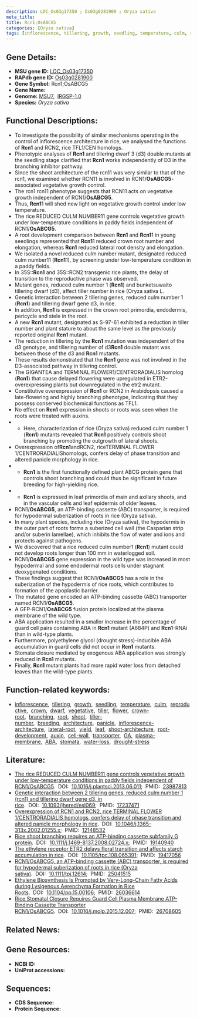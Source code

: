 ```yaml
---
description: LOC_Os03g17350 ; Os03g0281900 ; Oryza sativa
meta_title:
title: Rcn1;OsABCG5
categories: [Oryza sativa]
tags: [inflorescence, tillering, growth, seedling, temperature, culm, reproductive, crown, dwarf, vegetative, tiller, flower, crown root, branching, root, shoot, tiller number, breeding, architecture, panicle, inflorescence architecture, lateral root, yield, leaf, shoot architecture, root development, auxin, cell wall, transporter, GA, plasma membrane,  ABA , stomata, water loss, ABA, drought stress]
---
```


## Gene Details:
- **MSU gene ID:** [LOC_Os03g17350](http://rice.uga.edu/cgi-bin/ORF_infopage.cgi?orf=LOC_Os03g17350)  
- **RAPdb gene ID:** [Os03g0281900](https://rapdb.dna.affrc.go.jp/locus/?name=Os03g0281900)  
- **Gene Symbol:** Rcn1;OsABCG5
- **Gene Name:**
- **Genome:**  [MSU7](http://rice.uga.edu/),&nbsp;&nbsp;[IRGSP-1.0](https://rapdb.dna.affrc.go.jp/download/irgsp1.html)
- **Species:** *Oryza sativa*

## Functional Descriptions:
   - To investigate the possibility of similar mechanisms operating in the control of inflorescence architecture in rice, we analysed the functions of **Rcn1** and RCN2, rice TFL1/CEN homologs.
   - Phenotypic analyses of **Rcn1** and tillering dwarf 3 (d3) double mutants at the seedling stage clarified that **Rcn1** works independently of D3 in the branching inhibitor pathway.
   - Since the shoot architecture of the rcn11 was very similar to that of the rcn1, we examined whether RCN11 is involved in RCN1/**OsABCG5**-associated vegetative growth control.
   - The rcn1 rcn11 phenotype suggests that RCN11 acts on vegetative growth independent of RCN1/**OsABCG5**.
   - Thus, **Rcn1**1 will shed new light on vegetative growth control under low temperature.
   - The rice REDUCED CULM NUMBER11 gene controls vegetative growth under low-temperature conditions in paddy fields independent of RCN1/**OsABCG5**.
   - A root development comparison between **Rcn1** and **Rcn1**1 in young seedlings represented that **Rcn1**1 reduced crown root number and elongation, whereas **Rcn1** reduced lateral root density and elongation.
   - We isolated a novel reduced culm number mutant, designated reduced culm number11 (**Rcn1**1), by screening under low-temperature condition in a paddy fields.
   - In 35S::**Rcn1** and 35S::RCN2 transgenic rice plants, the delay of transition to the reproductive phase was observed.
   - Mutant genes, reduced culm number 1 (**Rcn1**) and bunketsuwaito tillering dwarf (d3), affect tiller number in rice (Oryza sativa L.
   - Genetic interaction between 2 tillering genes, reduced culm number 1 (**Rcn1**) and tillering dwarf gene d3, in rice.
   - In addition, **Rcn1** is expressed in the crown root primordia, endodermis, pericycle and stele in the root.
   - A new **Rcn1** mutant, designated as S-97-61 exhibited a reduction in tiller number and plant stature to about the same level as the previously reported original **Rcn1** mutant.
   - The reduction in tillering by the **Rcn1** mutation was independent of the d3 genotype, and tillering number of d3**Rcn1** double mutant was between those of the d3 and **Rcn1** mutants.
   - These results demonstrated that the **Rcn1** gene was not involved in the D3-associated pathway in tillering control.
   - The GIGANTEA and TERMINAL FLOWER1/CENTRORADIALIS homolog (**Rcn1**) that cause delayed flowering were upregulated in ETR2-overexpressing plants but downregulated in the etr2 mutant.
   - Constitutive overexpression of **Rcn1** or RCN2 in Arabidopsis caused a late-flowering and highly branching phenotype, indicating that they possess conserved biochemical functions as TFL1.
   - No effect on **Rcn1** expression in shoots or roots was seen when the roots were treated with auxins.
   - * Here, characterization of rice (Oryza sativa) reduced culm number 1 (**Rcn1**) mutants revealed that **Rcn1** positively controls shoot branching by promoting the outgrowth of lateral shoots.
   - Overexpression of**Rcn1**andRCN2, riceTERMINAL FLOWER 1/CENTRORADIALIShomologs, confers delay of phase transition and altered panicle morphology in rice.
   - * **Rcn1** is the first functionally defined plant ABCG protein gene that controls shoot branching and could thus be significant in future breeding for high-yielding rice.
   - * **Rcn1** is expressed in leaf primordia of main and axillary shoots, and in the vascular cells and leaf epidermis of older leaves.
   - RCN1/**OsABCG5**, an ATP-binding cassette (ABC) transporter, is required for hypodermal suberization of roots in rice (Oryza sativa).
   - In many plant species, including rice (Oryza sativa), the hypodermis in the outer part of roots forms a suberized cell wall (the Casparian strip and/or suberin lamellae), which inhibits the flow of water and ions and protects against pathogens.
   - We discovered that a rice reduced culm number1 (**Rcn1**) mutant could not develop roots longer than 100 mm in waterlogged soil.
   - RCN1/**OsABCG5** gene expression in the wild type was increased in most hypodermal and some endodermal roots cells under stagnant deoxygenated conditions.
   - These findings suggest that RCN1/**OsABCG5** has a role in the suberization of the hypodermis of rice roots, which contributes to formation of the apoplastic barrier.
   - The mutated gene encoded an ATP-binding cassette (ABC) transporter named RCN1/**OsABCG5**.
   - A GFP-RCN1/**OsABCG5** fusion protein localized at the plasma membrane of the wild type.
   - ABA application resulted in a smaller increase in the percentage of guard cell pairs containing ABA in **Rcn1** mutant (A684P) and **Rcn1**-RNAi than in wild-type plants.
   - Furthermore, polyethylene glycol (drought stress)-inducible ABA accumulation in guard cells did not occur in **Rcn1** mutants.
   - Stomata closure mediated by exogenous ABA application was strongly reduced in **Rcn1** mutants.
   - Finally, **Rcn1** mutant plants had more rapid water loss from detached leaves than the wild-type plants.

## Function-related keywords:
   - [inflorescence](/tags/inflorescence/),&nbsp;&nbsp;[tillering](/tags/tillering/),&nbsp;&nbsp;[growth](/tags/growth/),&nbsp;&nbsp;[seedling](/tags/seedling/),&nbsp;&nbsp;[temperature](/tags/temperature/),&nbsp;&nbsp;[culm](/tags/culm/),&nbsp;&nbsp;[reproductive](/tags/reproductive/),&nbsp;&nbsp;[crown](/tags/crown/),&nbsp;&nbsp;[dwarf](/tags/dwarf/),&nbsp;&nbsp;[vegetative](/tags/vegetative/),&nbsp;&nbsp;[tiller](/tags/tiller/),&nbsp;&nbsp;[flower](/tags/flower/),&nbsp;&nbsp;[crown-root](/tags/crown-root/),&nbsp;&nbsp;[branching](/tags/branching/),&nbsp;&nbsp;[root](/tags/root/),&nbsp;&nbsp;[shoot](/tags/shoot/),&nbsp;&nbsp;[tiller-number](/tags/tiller-number/),&nbsp;&nbsp;[breeding](/tags/breeding/),&nbsp;&nbsp;[architecture](/tags/architecture/),&nbsp;&nbsp;[panicle](/tags/panicle/),&nbsp;&nbsp;[inflorescence-architecture](/tags/inflorescence-architecture/),&nbsp;&nbsp;[lateral-root](/tags/lateral-root/),&nbsp;&nbsp;[yield](/tags/yield/),&nbsp;&nbsp;[leaf](/tags/leaf/),&nbsp;&nbsp;[shoot-architecture](/tags/shoot-architecture/),&nbsp;&nbsp;[root-development](/tags/root-development/),&nbsp;&nbsp;[auxin](/tags/auxin/),&nbsp;&nbsp;[cell-wall](/tags/cell-wall/),&nbsp;&nbsp;[transporter](/tags/transporter/),&nbsp;&nbsp;[GA](/tags/GA/),&nbsp;&nbsp;[plasma-membrane](/tags/plasma-membrane/),&nbsp;&nbsp;[ABA](/tags/ABA/),&nbsp;&nbsp;[stomata](/tags/stomata/),&nbsp;&nbsp;[water-loss](/tags/water-loss/),&nbsp;&nbsp;[drought-stress](/tags/drought-stress/)

## Literature:
   - [The rice REDUCED CULM NUMBER11 gene controls vegetative growth under low-temperature conditions in paddy fields independent of RCN1/OsABCG5](https://www.doi.org/10.1016/j.plantsci.2013.06.011).&nbsp;&nbsp;DOI:&nbsp;&nbsp;[10.1016/j.plantsci.2013.06.011](https://www.doi.org/10.1016/j.plantsci.2013.06.011);&nbsp;&nbsp;PMID:&nbsp;&nbsp;[23987813](https://pubmed.ncbi.nlm.nih.gov/23987813/)
   - [Genetic interaction between 2 tillering genes, reduced culm number 1 (rcn1) and tillering dwarf gene d3, in rice](https://www.doi.org/10.1093/jhered/esl069).&nbsp;&nbsp;DOI:&nbsp;&nbsp;[10.1093/jhered/esl069](https://www.doi.org/10.1093/jhered/esl069);&nbsp;&nbsp;PMID:&nbsp;&nbsp;[17237471](https://pubmed.ncbi.nlm.nih.gov/17237471/)
   - [Overexpression of RCN1 and RCN2, rice TERMINAL FLOWER 1/CENTRORADIALIS homologs, confers delay of phase transition and altered panicle morphology in rice](https://www.doi.org/10.1046/j.1365-313x.2002.01255.x).&nbsp;&nbsp;DOI:&nbsp;&nbsp;[10.1046/j.1365-313x.2002.01255.x](https://www.doi.org/10.1046/j.1365-313x.2002.01255.x);&nbsp;&nbsp;PMID:&nbsp;&nbsp;[12148532](https://pubmed.ncbi.nlm.nih.gov/12148532/)
   - [Rice shoot branching requires an ATP-binding cassette subfamily G protein](https://www.doi.org/10.1111/j.1469-8137.2008.02724.x).&nbsp;&nbsp;DOI:&nbsp;&nbsp;[10.1111/j.1469-8137.2008.02724.x](https://www.doi.org/10.1111/j.1469-8137.2008.02724.x);&nbsp;&nbsp;PMID:&nbsp;&nbsp;[19140940](https://pubmed.ncbi.nlm.nih.gov/19140940/)
   - [The ethylene receptor ETR2 delays floral transition and affects starch accumulation in rice](https://www.doi.org/10.1105/tpc.108.065391).&nbsp;&nbsp;DOI:&nbsp;&nbsp;[10.1105/tpc.108.065391](https://www.doi.org/10.1105/tpc.108.065391);&nbsp;&nbsp;PMID:&nbsp;&nbsp;[19417056](https://pubmed.ncbi.nlm.nih.gov/19417056/)
   - [RCN1/OsABCG5, an ATP-binding cassette (ABC) transporter, is required for hypodermal suberization of roots in rice (Oryza sativa)](https://www.doi.org/10.1111/tpj.12614).&nbsp;&nbsp;DOI:&nbsp;&nbsp;[10.1111/tpj.12614](https://www.doi.org/10.1111/tpj.12614);&nbsp;&nbsp;PMID:&nbsp;&nbsp;[25041515](https://pubmed.ncbi.nlm.nih.gov/25041515/)
   - [Ethylene Biosynthesis Is Promoted by Very-Long-Chain Fatty Acids during Lysigenous Aerenchyma Formation in Rice Roots](https://www.doi.org/10.1104/pp.15.00106).&nbsp;&nbsp;DOI:&nbsp;&nbsp;[10.1104/pp.15.00106](https://www.doi.org/10.1104/pp.15.00106);&nbsp;&nbsp;PMID:&nbsp;&nbsp;[26036614](https://pubmed.ncbi.nlm.nih.gov/26036614/)
   - [Rice Stomatal Closure Requires Guard Cell Plasma Membrane ATP-Binding Cassette Transporter RCN1/OsABCG5](https://www.doi.org/10.1016/j.molp.2015.12.007).&nbsp;&nbsp;DOI:&nbsp;&nbsp;[10.1016/j.molp.2015.12.007](https://www.doi.org/10.1016/j.molp.2015.12.007);&nbsp;&nbsp;PMID:&nbsp;&nbsp;[26708605](https://pubmed.ncbi.nlm.nih.gov/26708605/)

## Related News:

## Gene Resources:
- **NCBI ID:**  []()
- **UniProt accessions:** [](https://www.uniprot.org/uniprotkb//entry)

## Sequences:
- **CDS Sequence:**
- **Protein Sequence:**
